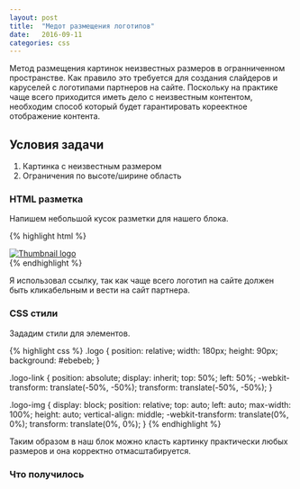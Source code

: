 ```yaml
---
layout: post
title:  "Медот размещения логотипов"
date:   2016-09-11
categories: css
---
```


Метод размещения картинок неизвестных размеров в огранниченном пространстве.
Как правило это требуется для создания слайдеров и каруселей с логотипами партнеров на сайте.
Поскольку на практике чаще всего приходится иметь дело с неизвестным контентом, необходим способ 
который будет гарантировать кореектное отображение контента.

## Условия задачи

1. Картинка с неизвестным размером
2. Ограничения по высоте/ширине область

### HTML разметка
Напишем небольшой кусок разметки для нашего блока.

{% highlight html %}
<div class="logo">
    <a href="#" class="logo-link">
        <img class="logo-img" src="/logo.png" alt="Thumbnail logo">
    </a>
</div>
{% endhighlight %}

Я использовал ссылку, так как чаще всего логотип на сайте должен быть кликабельным и вести на сайт партнера.

### CSS стили
Зададим стили для элементов.

{% highlight css %}
.logo {
    position: relative;
    width: 180px;
    height: 90px;
    background: #ebebeb;
}

.logo-link {
    position: absolute;
    display: inherit;
    top: 50%;
    left: 50%;
    -webkit-transform: translate(-50%, -50%);
    transform: translate(-50%, -50%);
}

.logo-img {
    display: block;
    position: relative;
    top: auto;
    left: auto;
    max-width: 100%;
    height: auto;
    vertical-align: middle;
    -webkit-transform: translate(0%, 0%);
    transform: translate(0%, 0%);
}
{% endhighlight %}

Таким образом в наш блок можно класть картинку практически любых размеров и она корректно отмасштабируется. 

### Что получилось

<script async src="//jsfiddle.net/LucasKane/uL70jtua/1/embed/result,html,css/"></script>
